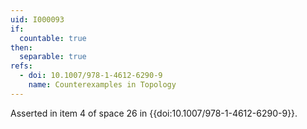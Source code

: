 ```yaml
---
uid: I000093
if:
  countable: true
then:
  separable: true
refs:
  - doi: 10.1007/978-1-4612-6290-9
    name: Counterexamples in Topology
---
```


Asserted in item 4 of space 26 in {{doi:10.1007/978-1-4612-6290-9}}.
